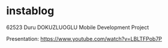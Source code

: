 # instablog
62523 Duru DOKUZLUOGLU Mobile Development Project

Presentation: https://www.youtube.com/watch?v=LBLTFPob7P
